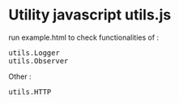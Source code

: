 Utility javascript utils.js
====================

<p>run example.html to check functionalities of :</p> 
<pre>
utils.Logger
utils.Observer
</pre>
<p>Other : </p>
<pre>
utils.HTTP
</pre>